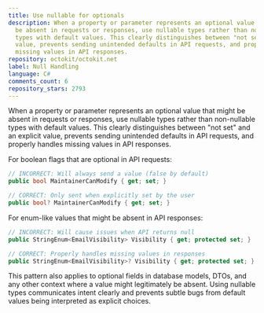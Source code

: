 ```yaml
---
title: Use nullable for optionals
description: When a property or parameter represents an optional value that might
  be absent in requests or responses, use nullable types rather than non-nullable
  types with default values. This clearly distinguishes between "not set" and an explicit
  value, prevents sending unintended defaults in API requests, and properly handles
  missing values in API responses.
repository: octokit/octokit.net
label: Null Handling
language: C#
comments_count: 6
repository_stars: 2793
---
```


When a property or parameter represents an optional value that might be absent in requests or responses, use nullable types rather than non-nullable types with default values. This clearly distinguishes between "not set" and an explicit value, prevents sending unintended defaults in API requests, and properly handles missing values in API responses.

For boolean flags that are optional in API requests:
```csharp
// INCORRECT: Will always send a value (false by default)
public bool MaintainerCanModify { get; set; }

// CORRECT: Only sent when explicitly set by the user
public bool? MaintainerCanModify { get; set; }
```

For enum-like values that might be absent in API responses:
```csharp
// INCORRECT: Will cause issues when API returns null
public StringEnum<EmailVisibility> Visibility { get; protected set; }

// CORRECT: Properly handles missing values in responses
public StringEnum<EmailVisibility>? Visibility { get; protected set; }
```

This pattern also applies to optional fields in database models, DTOs, and any other context where a value might legitimately be absent. Using nullable types communicates intent clearly and prevents subtle bugs from default values being interpreted as explicit choices.